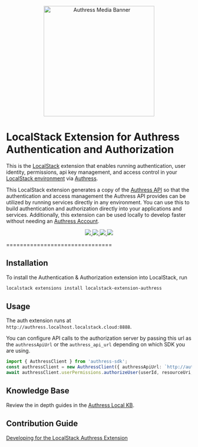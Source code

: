 
<p align="center">
    <img src="https://github.com/Authress/authress-local/assets/5056218/156e3881-b359-4810-bc96-7abeaf9ddbdb" height="300px" alt="Authress Media Banner">
</p>

# LocalStack Extension for Authress Authentication and Authorization

This is the [LocalStack](https://localstack.cloud/) extension that enables running authentication, user identity, permissions, api key management, and access control in your [LocalStack environment](https://localstack.cloud/) via [Authress](https://authress.io).

This LocalStack extension generates a copy of the [Authress API](https://authress.io/app/#/api) so that the authentication and access management the Authress API provides can be utilized by running services directly in any environment. You can use this to build authentication and authorization directly into your applications and services. Additionally, this extension can be used locally to develop faster without needing an [Authress Account](https://authress.io).

<p align="center">
    <a href="https://badge.fury.io/py/localstack-extension-authress" alt="LocalStack Authress Extension">
        <img src="https://badge.fury.io/py/localstack-extension-authress.svg">
    </a>
    <a href="https://github.com/Authress/localstack-extension/actions/workflows/build.yml" alt="Build status">
      <img src="https://github.com/Authress/localstack-extension/actions/workflows/build.yml/badge.svg">
    </a>
    <a href="https://github.com/Authress/localstack-extension/blob/main/LICENSE" alt="Apache-2.0">
      <img src="https://img.shields.io/badge/License-Apache%202.0-blue.svg">
    </a>
    <a href="https://authress.io/community" alt="authress community">
      <img src="https://img.shields.io/badge/Community-Authress-fbaf0b.svg">
    </a>
</p>

===============================

## Installation

To install the Authentication & Authorization extension into LocalStack, run
```sh
localstack extensions install localstack-extension-authress
```

## Usage
The auth extension runs at `http://authress.localhost.localstack.cloud:8888`.

You can configure API calls to the authorization server by passing this url as the `authressApiUrl` or the `authress_api_url` depending on which SDK you are using.


```ts
import { AuthressClient } from 'authress-sdk';
const authressClient = new AuthressClient({ authressApiUrl: `http://authress.localhost.localstack.cloud:8888` });
await authressClient.userPermissions.authorizeUser(userId, resourceUri, permission);
```

## Knowledge Base

Review the in depth guides in the [Authress Local KB](https://authress.io/knowledge-base/docs/SDKs/authress-local).

## Contribution Guide

[Developing for the LocalStack Authress Extension](https://github.com/Authress/localstack-extension/blob/main/contributing.md)